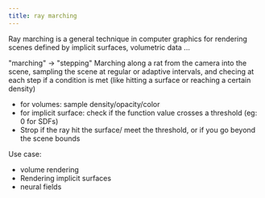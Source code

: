 ```yaml
---
title: ray marching
---
```



Ray marching is a general technique in computer graphics for rendering scenes defined by implicit surfaces, volumetric data ...

"marching" -> "stepping"
Marching along a rat from the camera into the scene, sampling the scene at regular or adaptive intervals, and checing at each step if a condition is met (like hitting a surface or reaching a certain density)

- for volumes: sample density/opacity/color
- for implicit surface: check if the function value crosses a threshold (eg: 0 for SDFs)
- Strop if the ray hit the surface/ meet the threshold, or if you go beyond the scene bounds

Use case:
- volume rendering
- Rendering implicit surfaces
- neural fields